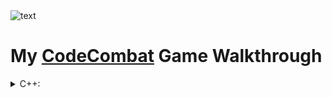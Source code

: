 <picture>
  <source media="(prefers-color-scheme: dark)" srcset="https://user-images.githubusercontent.com/114851245/197361567-2ad617b1-fdaa-49ca-800f-a345f158ff7c.png">
  <source media="(prefers-color-scheme: light)" srcset="https://user-images.githubusercontent.com/114851245/197361566-35a462cd-337b-4d2f-b60f-ca0d88e072de.png">
  <img alt="text" src="https://user-images.githubusercontent.com/114851245/197361566-35a462cd-337b-4d2f-b60f-ca0d88e072de.png">
</picture>

# My [CodeCombat](https://codecombat.com/) Game Walkthrough

<details><summary>C++:</summary>
<p>

  * [C++ Battle Scripts](https://github.com/AmmFed/CodeCombat-GameWalkthrough/blob/main/Languages/C++/amar-battles.cpp)
  * [C++ Levels](https://github.com/AmmFed/CodeCombat-GameWalkthrough/blob/main/Languages/C++/amar-levels.cpp)
  * C++ Ref(s): [Ref1](https://en.cppreference.com/w/) - [Ref2](https://cplusplus.com/reference/) - [Style](https://isocpp.github.io/CppCoreGuidelines/CppCoreGuidelines#Rp-direct)

</p>
</details>
